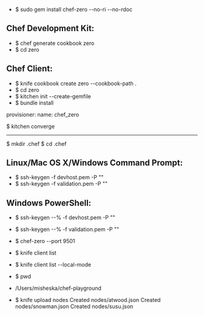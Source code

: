 - $ sudo gem install chef-zero --no-ri --no-rdoc

Chef Development Kit:
-
 - $ chef generate cookbook zero
 - $ cd zero

Chef Client:
-
- $ knife cookbook create zero --cookbook-path .
- $ cd zero
- $ kitchen init --create-gemfile
- $ bundle install

provisioner:
  name: chef_zero

$ kitchen converge

--------------------------------------------

$ mkdir .chef
$ cd .chef

Linux/Mac OS X/Windows Command Prompt:
-
- $ ssh-keygen -f devhost.pem -P ""
- $ ssh-keygen -f validation.pem -P ""

Windows PowerShell:
- 
- $ ssh-keygen --% -f devhost.pem -P ""
- $ ssh-keygen --% -f validation.pem -P ""

- $ chef-zero --port 9501

- $ knife client list
- $ knife client list --local-mode

- $ pwd
 - /Users/misheska/chef-playground

- $ knife upload nodes
  	Created nodes/atwood.json
	Created nodes/snowman.json
	Created nodes/susu.json

